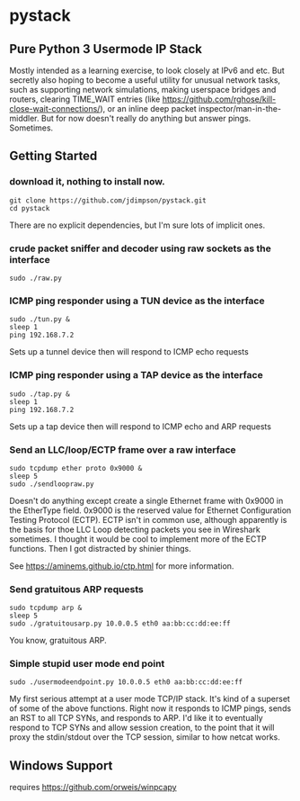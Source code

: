 # pystack
## Pure Python 3 Usermode IP Stack

Mostly intended as a learning exercise, to look closely at IPv6 and etc. 
But secretly also hoping to become a useful utility for unusual network tasks, such as supporting network simulations, making userspace bridges and routers, clearing TIME_WAIT entries (like https://github.com/rghose/kill-close-wait-connections/), or an inline deep packet inspector/man-in-the-middler. But for now doesn't really do anything but answer pings. Sometimes.

## Getting Started

### download it, nothing to install now.
	git clone https://github.com/jdimpson/pystack.git
	cd pystack

There are no explicit dependencies, but I'm sure lots of implicit ones.

### crude packet sniffer and decoder using raw sockets as the interface
	sudo ./raw.py

### ICMP ping responder using a TUN device as the interface
	sudo ./tun.py &
	sleep 1
	ping 192.168.7.2

Sets up a tunnel device then will respond to ICMP echo requests

### ICMP ping responder using a TAP device as the interface
	sudo ./tap.py &
	sleep 1
	ping 192.168.7.2

Sets up a tap device then will respond to ICMP echo and ARP requests 

### Send an LLC/loop/ECTP frame over a raw interface
	sudo tcpdump ether proto 0x9000 &
	sleep 5
	sudo ./sendloopraw.py

Doesn't do anything except create a single Ethernet frame with 0x9000 in the EtherType field. 0x9000 is the reserved value for Ethernet Configuration Testing Protocol (ECTP). ECTP isn't in common use, although apparently is the basis for thoe LLC Loop detecting packets you see in Wireshark sometimes. I thought it would be cool to implement more of the ECTP functions. Then I got distracted by shinier things.

See https://aminems.github.io/ctp.html for more information.

### Send gratuitous ARP requests
	sudo tcpdump arp &
	sleep 5
	sudo ./gratuitousarp.py 10.0.0.5 eth0 aa:bb:cc:dd:ee:ff

You know, gratuitous ARP.

### Simple stupid user mode end point
	sudo ./usermodeendpoint.py 10.0.0.5 eth0 aa:bb:cc:dd:ee:ff

My first serious attempt at a user mode TCP/IP stack. It's kind of a superset of some of the above functions. Right now it responds to ICMP pings, sends an RST to all TCP SYNs, and responds to ARP. I'd like it to eventually respond to TCP SYNs and allow session creation, to the point that it will proxy the stdin/stdout over the TCP session, similar to how netcat works.

## Windows Support
requires https://github.com/orweis/winpcapy
